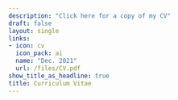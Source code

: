```yaml
---
description: "Click here for a copy of my CV"
draft: false
layout: single
links:
- icon: cv
  icon_pack: ai
  name: "Dec. 2021"
  url: /files/CV.pdf
show_title_as_headline: true
title: Curriculum Vitae
---
```


